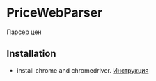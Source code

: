 # PriceWebParser
Парсер цен

## Installation

- install chrome and chromedriver. [Инструкция](https://skolo.online/documents/webscrapping/)